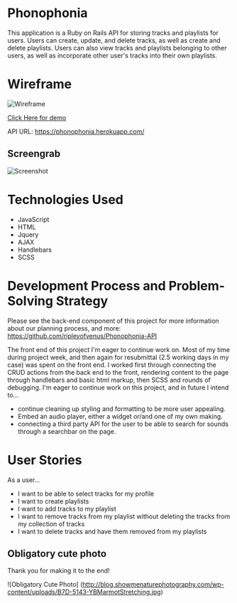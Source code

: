 # Phonophonia

This application is a Ruby on Rails API for storing tracks and playlists for
users.  Users can create, update, and delete tracks, as well as create and delete playlists.
Users can also view tracks and playlists belonging to other users, as well as incorporate
other user's tracks into their own playlists.

# Wireframe
![Wireframe](https://imgur.com/a/deH3I)

[Click Here for demo](https://ripleyofvenus.github.io/Phonophonia/)

API URL:  https://phonophonia.herokuapp.com/

## Screengrab

![Screenshot](https://imgur.com/a/jI1tC)

# Technologies Used
- JavaScript
- HTML
- Jquery
- AJAX
- Handlebars
- SCSS


# Development Process and Problem-Solving Strategy
Please see the back-end component of this project for more information about
our planning process, and more: https://github.com/ripleyofvenus/Phonophonia-API

The front end of this project I'm eager to continue work on. Most of my time during
project week, and then again for resubmittal (2.5 working days in my case) was spent
on the front end. I worked first through connecting the CRUD actions from the back end to
the front, rendering content to the page through handlebars and basic html markup,
then SCSS and rounds of debugging.
I'm eager to continue work on this project, and in future I intend to...
- continue cleaning up styling and formatting to be more user appealing.
- Embed an audio player, either a widget or/and one of my own making.
- connecting a third party API for the user to be able to search for sounds through a searchbar on the page.

# User Stories

As a user...
- I want to be able to select tracks for my profile
- I want to create playlists
- I want to add tracks to my playlist
- I want to remove tracks from my playlist without deleting the tracks from my
collection of tracks
- I want to delete tracks and have them removed from my playlists

## Obligatory cute photo
Thank you for making it to the end!

![Obligatory Cute Photo]
(http://blog.showmenaturephotography.com/wp-content/uploads/B7D-5143-YBMarmotStretching.jpg)
